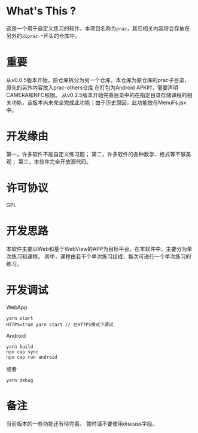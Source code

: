 # What's This ?
这是一个用于自定义练习的软件。本项目名称为`prac`，其它相关内容将会存放在另外的以`prac-*`开头的仓库中。

# 重要
从v0.0.5版本开始，原仓库拆分为另一个仓库，本仓库为原仓库的prac子目录，原先的另外内容放入prac-others仓库
在打包为Android APK时，需要声明CAMERA和NFC权限。
从v0.2.5版本开始完善目录中的在指定目录存储课程的相关功能，该版本尚未完全完成此功能；由于历史原因，此功能放在MenuFs.jsx中。

# 开发缘由
第一，许多软件不能自定义练习题；
第二，许多软件的各种数学、格式等不够美观；
第三，本软件完全开放源代码。

# 许可协议
GPL

# 开发思路
本软件主要以Web和基于WebView的APP为目标平台，在本软件中，主要分为单次练习和课程。
其中，课程由若干个单次练习组成，每次可进行一个单次练习的练习。

# 开发调试
WebApp
```
yarn start
HTTPS=true yarn start // 在HTTPS模式下调试
```
Android
```
yarn build
npx cap sync
npx cap run android
```
或者
```
yarn debug
```

# 备注
当前版本的一些功能还有待完善。
暂时请不要使用discuss字段。
